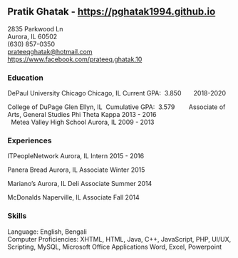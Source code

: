 ## Pratik Ghatak - https://pghatak1994.github.io

2835 Parkwood Ln <br/>
Aurora, IL 60502 <br/>
(630) 857-0350 <br/>
prateeqghatak@hotmail.com <br/>
https://www.facebook.com/prateeq.ghatak.10

### Education

DePaul University Chicago
Chicago, IL
Current GPA:  3.850      
2018-2020 <br/>

College of DuPage
Glen Ellyn, IL 
Cumulative GPA:  3.579       
Associate of Arts, General Studies 
Phi Theta Kappa
2013 - 2016 <br/>
  
Metea Valley High School
Aurora, IL
2009 - 2013 <br/>

### Experiences

ITPeopleNetwork
Aurora, IL
Intern
2015 - 2016

Panera Bread
Aurora, IL
Associate
Winter 2015

Mariano’s
Aurora, IL
Deli Associate
Summer 2014

McDonalds
Naperville, IL
Associate
Fall 2014

### Skills

Language: English, Bengali <br/>
Computer Proficiencies: XHTML, HTML, Java, C++, JavaScript, PHP, UI/UX, Scripting, MySQL, Microsoft Office Applications Word, Excel, Powerpoint
